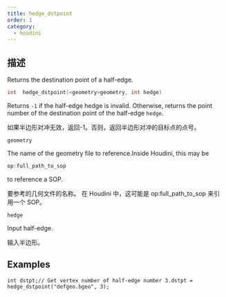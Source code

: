 ```yaml
---
title: hedge_dstpoint
order: 1
category:
  - houdini
---
```

    
## 描述

Returns the destination point of a half-edge.

```c
int  hedge_dstpoint(<geometry>geometry, int hedge)
```

Returns `-1` if the half-edge hedge is invalid. Otherwise, returns the point
number of the destination point of the half-edge `hedge`.

如果半边形对冲无效，返回-1。否则，返回半边形对冲的目标点的点号。

`geometry`

The name of the geometry file to reference.Inside Houdini, this may be

```c
op:full_path_to_sop
```

to reference a SOP.

要参考的几何文件的名称。 在 Houdini 中，这可能是 op:full_path_to_sop 来引用一个 SOP。

`hedge`

Input half-edge.

输入半边形。

## Examples

    int dstpt;// Get vertex number of half-edge number 3.dstpt = hedge_dstpoint("defgeo.bgeo", 3);
